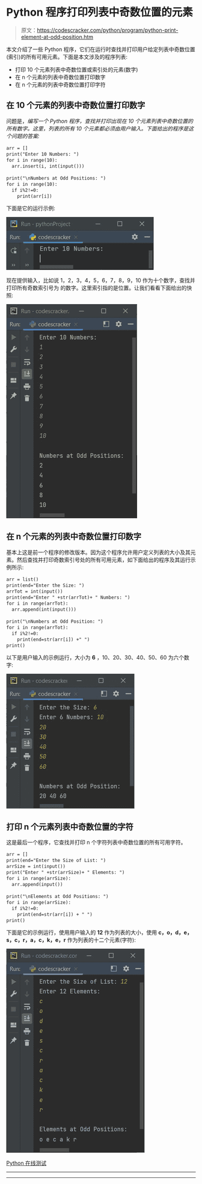 # Python 程序打印列表中奇数位置的元素

> 原文：<https://codescracker.com/python/program/python-print-element-at-odd-position.htm>

本文介绍了一些 Python 程序，它们在运行时查找并打印用户给定列表中奇数位置(索引)的所有可用元素。下面是本文涉及的程序列表:

*   打印 10 个元素列表中奇数位置或索引处的元素(数字)
*   在 n 个元素的列表中奇数位置打印数字
*   在 n 个元素的列表中奇数位置打印字符

## 在 10 个元素的列表中奇数位置打印数字

问题是，*编写一个 Python 程序，查找并打印出现在 10 个元素列表中奇数位置的所有数字。这里，列表的所有 10 个元素都必须由用户输入。下面给出的程序是这个问题的答案:*

```
arr = []
print("Enter 10 Numbers: ")
for i in range(10):
  arr.insert(i, int(input()))

print("\nNumbers at Odd Positions: ")
for i in range(10):
  if i%2!=0:
    print(arr[i])
```

下面是它的运行示例:

![print numbers at odd position python](img/ebb42c8bd43708fdc166508debae7014.png)

现在提供输入，比如说 1，2，3，4，5，6，7，8，9，10 作为十个数字，查找并打印所有奇数索引号为 的数字。这里索引指的是位置。让我们看看下面给出的快照:

![print elements at odd position python](img/1c158fed051ccd740cd2ee006526b439.png)

## 在 n 个元素的列表中奇数位置打印数字

基本上这是前一个程序的修改版本。因为这个程序允许用户定义列表的大小及其元素。然后查找并打印奇数索引号处的所有可用元素，如下面给出的程序及其运行示例所示:

```
arr = list()
print(end="Enter the Size: ")
arrTot = int(input())
print(end="Enter " +str(arrTot)+ " Numbers: ")
for i in range(arrTot):
  arr.append(int(input()))

print("\nNumbers at Odd Position: ")
for i in range(arrTot):
  if i%2!=0:
    print(end=str(arr[i]) +" ")
print()
```

以下是用户输入的示例运行，大小为 **6** ，10、20、30、40、50、60 为六个数字:

![python print number at odd position](img/7945d5d837e5548cb4c907080b203d8c.png)

## 打印 n 个元素列表中奇数位置的字符

这是最后一个程序，它查找并打印 n 个字符列表中奇数位置的所有可用字符。

```
arr = []
print(end="Enter the Size of List: ")
arrSize = int(input())
print("Enter " +str(arrSize)+ " Elements: ")
for i in range(arrSize):
  arr.append(input())

print("\nElements at Odd Positions: ")
for i in range(arrSize):
  if i%2!=0:
    print(end=str(arr[i]) + " ")
print()
```

下面是它的示例运行，使用用户输入的 **12** 作为列表的大小，使用 **c，o，d，e，s，c，r，a，c，k，e，r** 作为列表的十二个元素(字符):

![python print elements at odd positions](img/6e2ddcca717b08a69cf10a404f370b03.png)

[Python 在线测试](/exam/showtest.php?subid=10)

* * *

* * *